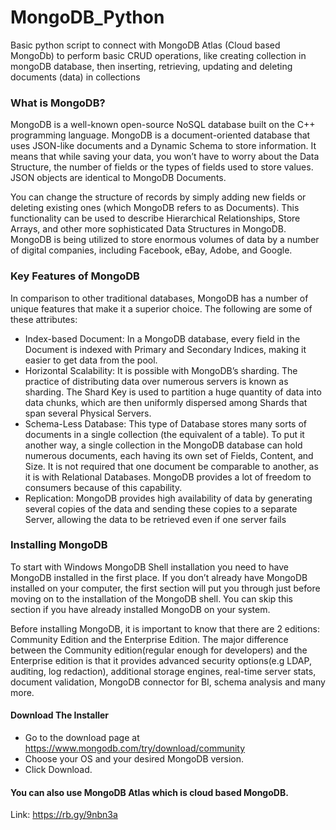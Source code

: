 # MongoDB_Python
Basic python script to connect with MongoDB Atlas (Cloud based MongoDb) to perform basic CRUD operations, like creating collection in mongoDB database, then inserting, retrieving, updating and deleting documents (data) in collections


### What is MongoDB?

MongoDB is a well-known open-source NoSQL database built on the C++ programming language. MongoDB is a document-oriented database that uses JSON-like documents and a Dynamic Schema to store information. It means that while saving your data, you won’t have to worry about the Data Structure, the number of fields or the types of fields used to store values. JSON objects are identical to MongoDB Documents.

You can change the structure of records by simply adding new fields or deleting existing ones (which MongoDB refers to as Documents). This functionality can be used to describe Hierarchical Relationships, Store Arrays, and other more sophisticated Data Structures in MongoDB. MongoDB is being utilized to store enormous volumes of data by a number of digital companies, including Facebook, eBay, Adobe, and Google.

### Key Features of MongoDB
In comparison to other traditional databases, MongoDB has a number of unique features that make it a superior choice. The following are some of these attributes:

* Index-based Document: In a MongoDB database, every field in the Document is indexed with Primary and Secondary Indices, making it easier to get data from the pool.
* Horizontal Scalability: It is possible with MongoDB’s sharding. The practice of distributing data over numerous servers is known as sharding. The Shard Key is used to partition a huge quantity of data into data chunks, which are then uniformly dispersed among Shards that span several Physical Servers.
* Schema-Less Database: This type of Database stores many sorts of documents in a single collection (the equivalent of a table). To put it another way, a single collection in the MongoDB database can hold numerous documents, each having its own set of Fields, Content, and Size. It is not required that one document be comparable to another, as it is with Relational Databases. MongoDB provides a lot of freedom to consumers because of this capability.
* Replication: MongoDB provides high availability of data by generating several copies of the data and sending these copies to a separate Server, allowing the data to be retrieved even if one server fails

### Installing MongoDB
To start with Windows MongoDB Shell installation you need to have MongoDB installed in the first place. If you don’t already have MongoDB installed on your computer, the first section will put you through just before moving on to the installation of the MongoDB shell. You can skip this section if you have already installed MongoDB on your system.

Before installing MongoDB, it is important to know that there are 2 editions: Community Edition and the Enterprise Edition. The major difference between the Community edition(regular enough for developers) and the Enterprise edition is that it provides advanced security options(e.g LDAP, auditing, log redaction), additional storage engines, real-time server stats, document validation, MongoDB connector for BI, schema analysis and many more. 

#### Download The Installer
* Go to the download page at https://www.mongodb.com/try/download/community
* Choose your OS and your desired MongoDB version.
* Click Download.
#### You can also use MongoDB Atlas which is cloud based MongoDB.
Link: https://rb.gy/9nbn3a
